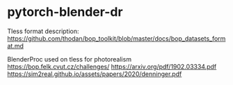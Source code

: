 # pytorch-blender-dr

Tless format description:
https://github.com/thodan/bop_toolkit/blob/master/docs/bop_datasets_format.md

BlenderProc used on tless for photorealism
https://bop.felk.cvut.cz/challenges/
https://arxiv.org/pdf/1902.03334.pdf
https://sim2real.github.io/assets/papers/2020/denninger.pdf